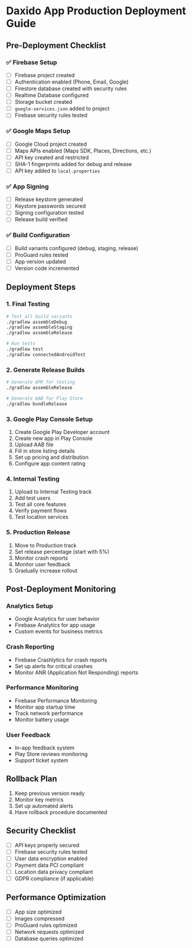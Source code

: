 # Daxido App Production Deployment Guide

## Pre-Deployment Checklist

### ✅ Firebase Setup
- [ ] Firebase project created
- [ ] Authentication enabled (Phone, Email, Google)
- [ ] Firestore database created with security rules
- [ ] Realtime Database configured
- [ ] Storage bucket created
- [ ] `google-services.json` added to project
- [ ] Firebase security rules tested

### ✅ Google Maps Setup
- [ ] Google Cloud project created
- [ ] Maps APIs enabled (Maps SDK, Places, Directions, etc.)
- [ ] API key created and restricted
- [ ] SHA-1 fingerprints added for debug and release
- [ ] API key added to `local.properties`

### ✅ App Signing
- [ ] Release keystore generated
- [ ] Keystore passwords secured
- [ ] Signing configuration tested
- [ ] Release build verified

### ✅ Build Configuration
- [ ] Build variants configured (debug, staging, release)
- [ ] ProGuard rules tested
- [ ] App version updated
- [ ] Version code incremented

## Deployment Steps

### 1. Final Testing
```bash
# Test all build variants
./gradlew assembleDebug
./gradlew assembleStaging
./gradlew assembleRelease

# Run tests
./gradlew test
./gradlew connectedAndroidTest
```

### 2. Generate Release Builds
```bash
# Generate APK for testing
./gradlew assembleRelease

# Generate AAB for Play Store
./gradlew bundleRelease
```

### 3. Google Play Console Setup
1. Create Google Play Developer account
2. Create new app in Play Console
3. Upload AAB file
4. Fill in store listing details
5. Set up pricing and distribution
6. Configure app content rating

### 4. Internal Testing
1. Upload to Internal Testing track
2. Add test users
3. Test all core features
4. Verify payment flows
5. Test location services

### 5. Production Release
1. Move to Production track
2. Set release percentage (start with 5%)
3. Monitor crash reports
4. Monitor user feedback
5. Gradually increase rollout

## Post-Deployment Monitoring

### Analytics Setup
- Google Analytics for user behavior
- Firebase Analytics for app usage
- Custom events for business metrics

### Crash Reporting
- Firebase Crashlytics for crash reports
- Set up alerts for critical crashes
- Monitor ANR (Application Not Responding) reports

### Performance Monitoring
- Firebase Performance Monitoring
- Monitor app startup time
- Track network performance
- Monitor battery usage

### User Feedback
- In-app feedback system
- Play Store reviews monitoring
- Support ticket system

## Rollback Plan
1. Keep previous version ready
2. Monitor key metrics
3. Set up automated alerts
4. Have rollback procedure documented

## Security Checklist
- [ ] API keys properly secured
- [ ] Firebase security rules tested
- [ ] User data encryption enabled
- [ ] Payment data PCI compliant
- [ ] Location data privacy compliant
- [ ] GDPR compliance (if applicable)

## Performance Optimization
- [ ] App size optimized
- [ ] Images compressed
- [ ] ProGuard rules optimized
- [ ] Network requests optimized
- [ ] Database queries optimized

